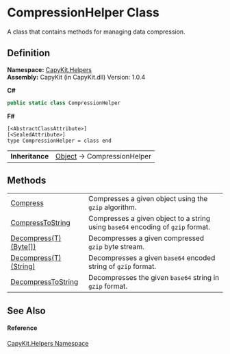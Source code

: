 # CompressionHelper Class


A class that contains methods for managing data compression.



## Definition
**Namespace:** <a href="N_CapyKit_Helpers.md">CapyKit.Helpers</a>  
**Assembly:** CapyKit (in CapyKit.dll) Version: 1.0.4

**C#**
``` C#
public static class CompressionHelper
```
**F#**
``` F#
[<AbstractClassAttribute>]
[<SealedAttribute>]
type CompressionHelper = class end
```

<table><tr><td><strong>Inheritance</strong></td><td><a href="https://learn.microsoft.com/dotnet/api/system.object" target="_blank" rel="noopener noreferrer">Object</a>  →  CompressionHelper</td></tr>
</table>



## Methods
<table>
<tr>
<td><a href="M_CapyKit_Helpers_CompressionHelper_Compress.md">Compress</a></td>
<td>Compresses a given object using the <code>gzip</code> algorithm.</td></tr>
<tr>
<td><a href="M_CapyKit_Helpers_CompressionHelper_CompressToString.md">CompressToString</a></td>
<td>Compresses a given object to a string using <code>base64</code> encoding of <code>gzip</code> format.</td></tr>
<tr>
<td><a href="M_CapyKit_Helpers_CompressionHelper_Decompress__1.md">Decompress(T)(Byte[])</a></td>
<td>Decompresses a given compressed <code>gzip</code> byte stream.</td></tr>
<tr>
<td><a href="M_CapyKit_Helpers_CompressionHelper_Decompress__1_1.md">Decompress(T)(String)</a></td>
<td>Decompresses a given <code>base64</code> encoded string of <code>gzip</code> format.</td></tr>
<tr>
<td><a href="M_CapyKit_Helpers_CompressionHelper_DecompressToString.md">DecompressToString</a></td>
<td>Decompresses the given <code>base64</code> string in <code>gzip</code> format.</td></tr>
</table>

## See Also


#### Reference
<a href="N_CapyKit_Helpers.md">CapyKit.Helpers Namespace</a>  
